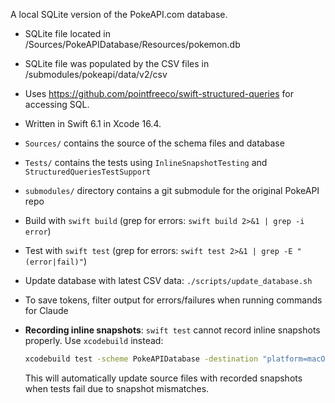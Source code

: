 A local SQLite version of the PokeAPI.com database. 
- SQLite file located in /Sources/PokeAPIDatabase/Resources/pokemon.db
- SQLite file was populated by the CSV files in /submodules/pokeapi/data/v2/csv
- Uses https://github.com/pointfreeco/swift-structured-queries for accessing SQL.
- Written in Swift 6.1 in Xcode 16.4.
- `Sources/` contains the source of the schema files and database
- `Tests/` contains the tests using `InlineSnapshotTesting` and `StructuredQueriesTestSupport`
- `submodules/` directory contains a git submodule for the original PokeAPI repo

- Build with `swift build` (grep for errors: `swift build 2>&1 | grep -i error`)
- Test with `swift test` (grep for errors: `swift test 2>&1 | grep -E "(error|fail)"`)
- Update database with latest CSV data: `./scripts/update_database.sh`
- To save tokens, filter output for errors/failures when running commands for Claude
- **Recording inline snapshots**: `swift test` cannot record inline snapshots properly. Use `xcodebuild` instead:
  ```bash
  xcodebuild test -scheme PokeAPIDatabase -destination "platform=macOS,arch=arm64"
  ```
  This will automatically update source files with recorded snapshots when tests fail due to snapshot mismatches.